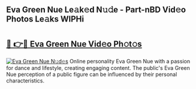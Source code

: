 ## Eva Green Nue Le𝚊k𝚎d N𝚞𝚍e - Part-nBD Vid𝚎o Photos Le𝚊ks WlPHi

# <h2><a href="http://fb4pou.evod.top/?m=Eva+Green+Nue">🔗 👉🔴 Eva Green Nue Vid𝚎o Ph𝚘t𝚘s</a></h2>

[![Eva Green Nue N𝚞d𝚎s](https://i.imgur.com/8V9OHl7.gif)](http://fb4pou.evod.top/?m=Eva+Green+Nue)
Online personality Eva Green Nue with a passion for dance and lifestyle, creating engaging content. The public's Eva Green Nue perception of a public figure can be influenced by their personal characteristics. 
